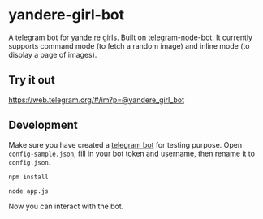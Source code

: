 # yandere-girl-bot

A telegram bot for [yande.re](https://yande.re/) girls. Built on [telegram-node-bot](https://github.com/Naltox/telegram-node-bot). It currently supports command mode (to fetch a random image) and inline mode (to display a page of images).

## Try it out

https://web.telegram.org/#/im?p=@yandere_girl_bot

## Development

Make sure you have created a [telegram bot](https://core.telegram.org/bots) for testing purpose. Open `config-sample.json`, fill in your bot token and username, then rename it to `config.json`.

`npm install`

`node app.js`

Now you can interact with the bot.
